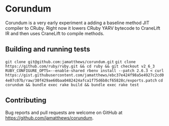 # Corundum

Corundum is a very early experiment a adding a baseline method JIT compiler to CRuby. Right now it lowers CRuby YARV bytecode to CraneLift IR and then uses CraneLift to compile methods.

## Building and running tests
`git clone git@github.com:jamatthews/corundum.git`
`git clone https://github.com/ruby/ruby.git && cd ruby && git checkout v2_6_3`
`RUBY_CONFIGURE_OPTS=--enable-shared rbenv install --patch 2.6.3 < curl https://gist.githubusercontent.com/jamatthews/ebc37e424f98a5e4927c2cd04e07c07b/raw/30f429ae60baa0482424afca1f75d6b8cf65828c/exports.patch`
`cd corundum && bundle exec rake build && bundle exec rake test`

## Contributing

Bug reports and pull requests are welcome on GitHub at https://github.com/jamatthews/corundum.
